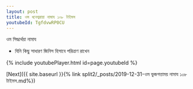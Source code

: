 ```yaml
---
layout: post
title: ওম ধনেশ্বরায়া নামায ১০৮ টাইমস
youtubeId: TgfdvwRP0CU
---
```

 
 
 ওম সিদ্ধার্থয়া নামায  
 
 -  যিনি কিছু সাধারণ জিনিস হিসাবে পরিত্রাণ রাখেন 
 
  
 
  
 
 
 
 
 
 


{% include youtubePlayer.html id=page.youtubeId %}
 
[Next]({{ site.baseurl }}{% link  split2/_posts/2019-12-31-ওম ভুজগত্তাময় নামায ১০৮ টাইমস.md%})
 
